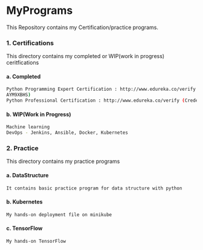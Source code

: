 # MyPrograms

This Repository contains my Certification/practice programs.

### 1. Certifications
This directory contains my completed or WIP(work in progress) ceritfications

#### a. Completed 

```bash
Python Programming Expert Certification : http://www.edureka.co/verify (Credential:
AYM9XBHS)
Python Professional Certification : http://www.edureka.co/verify (Credential: X27634HN)
```

#### b. WIP(Work in Progress) 

```bash
Machine learning
DevOps - Jenkins, Ansible, Docker, Kubernetes
```

### 2. Practice
This directory contains my practice programs

#### a. DataStructure 

```bash
It contains basic practice program for data structure with python 
```

#### b. Kubernetes

```bash
My hands-on deployment file on minikube
```

#### c. TensorFlow

```bash
My hands-on TensorFlow
```
